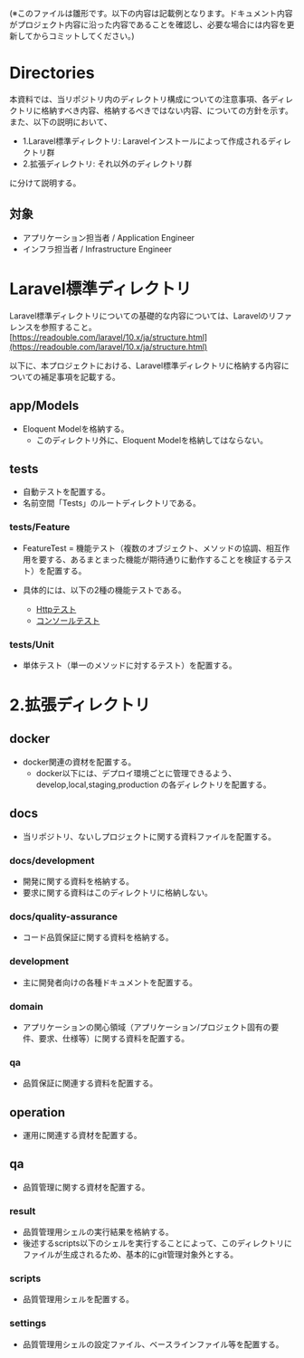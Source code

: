 (※このファイルは雛形です。以下の内容は記載例となります。ドキュメント内容がプロジェクト内容に沿った内容であることを確認し、必要な場合には内容を更新してからコミットしてください。)

# Directories
本資料では、当リポジトリ内のディレクトリ構成についての注意事項、各ディレクトリに格納すべき内容、格納するべきではない内容、についての方針を示す。
  また、以下の説明において、
- 1.Laravel標準ディレクトリ: Laravelインストールによって作成されるディレクトリ群
- 2.拡張ディレクトリ: それ以外のディレクトリ群

に分けて説明する。

## 対象
- アプリケーション担当者 / Application Engineer
- インフラ担当者 / Infrastructure Engineer

# Laravel標準ディレクトリ
Laravel標準ディレクトリについての基礎的な内容については、Laravelのリファレンスを参照すること。
[https://readouble.com/laravel/10.x/ja/structure.html](https://readouble.com/laravel/10.x/ja/structure.html)

以下に、本プロジェクトにおける、Laravel標準ディレクトリに格納する内容についての補足事項を記載する。

## app/Models
- Eloquent Modelを格納する。
  - このディレクトリ外に、Eloquent Modelを格納してはならない。

## tests
- 自動テストを配置する。
- 名前空間「Tests」のルートディレクトリである。

### tests/Feature
- FeatureTest = 機能テスト（複数のオブジェクト、メソッドの協調、相互作用を要する、あるまとまった機能が期待通りに動作することを検証するテスト）を配置する。

- 具体的には、以下の2種の機能テストである。
  - [Httpテスト](https://readouble.com/laravel/10.x/ja/http-tests.html)
  - [コンソールテスト](https://readouble.com/laravel/10.x/ja/console-tests.html) 

### tests/Unit
- 単体テスト（単一のメソッドに対するテスト）を配置する。


# 2.拡張ディレクトリ
## docker
- docker関連の資材を配置する。
  - docker以下には、デプロイ環境ごとに管理できるよう、develop,local,staging,production の各ディレクトリを配置する。

## docs
- 当リポジトリ、ないしプロジェクトに関する資料ファイルを配置する。

### docs/development
- 開発に関する資料を格納する。
- 要求に関する資料はこのディレクトリに格納しない。

### docs/quality-assurance
- コード品質保証に関する資料を格納する。

### development
- 主に開発者向けの各種ドキュメントを配置する。

### domain
- アプリケーションの関心領域（アプリケーション/プロジェクト固有の要件、要求、仕様等）に関する資料を配置する。
### qa
- 品質保証に関連する資料を配置する。

## operation
- 運用に関連する資材を配置する。

## qa
- 品質管理に関する資材を配置する。

### result
- 品質管理用シェルの実行結果を格納する。
- 後述するscripts以下のシェルを実行することによって、このディレクトリにファイルが生成されるため、基本的にgit管理対象外とする。

### scripts
- 品質管理用シェルを配置する。

### settings
- 品質管理用シェルの設定ファイル、ベースラインファイル等を配置する。
